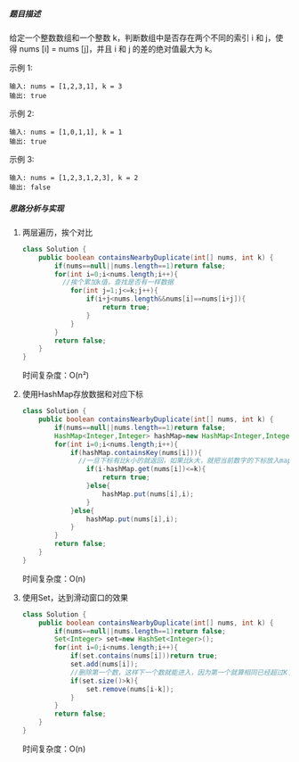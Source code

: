 ##### 题目描述

给定一个整数数组和一个整数 k，判断数组中是否存在两个不同的索引 i 和 j，使得 nums [i] = nums [j]，并且 i 和 j 的差的绝对值最大为 k。

示例 1:

```
输入: nums = [1,2,3,1], k = 3
输出: true
```

示例 2:

```
输入: nums = [1,0,1,1], k = 1
输出: true
```


示例 3:

```
输入: nums = [1,2,3,1,2,3], k = 2
输出: false
```

##### 思路分析与实现

1. 两层遍历，挨个对比

   ```java
   class Solution {
       public boolean containsNearbyDuplicate(int[] nums, int k) {
           if(nums==null||nums.length==1)return false;
           for(int i=0;i<nums.length;i++){
             //挨个累加k值，查找是否有一样数据
               for(int j=1;j<=k;j++){
                   if(i+j<nums.length&&nums[i]==nums[i+j]){
                       return true;
                   }
               } 
           }
           return false;
       }
   }
   ```

   时间复杂度：O(n²)

2. 使用HashMap存放数据和对应下标

   ```java
   class Solution {
       public boolean containsNearbyDuplicate(int[] nums, int k) {
           if(nums==null||nums.length==1)return false;
           HashMap<Integer,Integer> hashMap=new HashMap<Integer,Integer>();
           for(int i=0;i<nums.length;i++){
               if(hashMap.containsKey(nums[i])){
                 //一旦下标有比k小的就返回，如果比k大，就把当前数字的下标放入map中，为了下一次对比下标
                   if(i-hashMap.get(nums[i])<=k){
                       return true;
                   }else{
                       hashMap.put(nums[i],i);
                   }
               }else{
                   hashMap.put(nums[i],i);
               }
           }
           return false;
       }
   }
   ```

   时间复杂度：O(n)

3. 使用Set，达到滑动窗口的效果

   ```java
   class Solution {
       public boolean containsNearbyDuplicate(int[] nums, int k) {
           if(nums==null||nums.length==1)return false;
           Set<Integer> set=new HashSet<Integer>();
           for(int i=0;i<nums.length;i++){
               if(set.contains(nums[i]))return true;
               set.add(nums[i]);
               //删除第一个数，这样下一个数就能进入，因为第一个就算相同已经超过K了
               if(set.size()>k){
                   set.remove(nums[i-k]);
               }
           }
           return false;
       }
   }
   ```

   时间复杂度：O(n)

